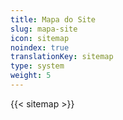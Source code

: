 ```yaml
---
title: Mapa do Site
slug: mapa-site
icon: sitemap
noindex: true
translationKey: sitemap
type: system
weight: 5
---
```

{{< sitemap >}}